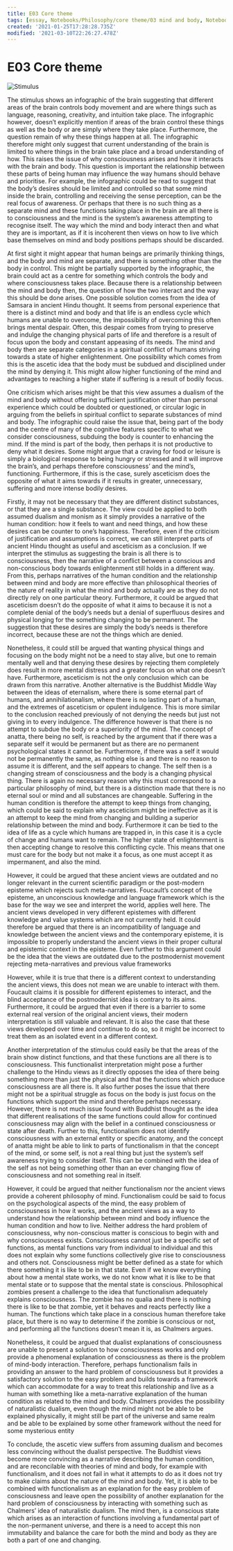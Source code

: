 ```yaml
---
title: E03 Core theme
tags: [essay, Notebooks/Philosophy/core theme/03 mind and body, Notebooks/Philosophy/core theme/essays, phil]
created: '2021-01-25T17:28:28.735Z'
modified: '2021-03-10T22:26:27.478Z'
---
```


# E03 Core theme

![Stimulus](../attachments/CoreE5Stim.png)

The stimulus shows an infographic of the brain suggesting that different areas of the brain controls body movement and are where things such as language, reasoning, creativity, and intuition take place. The infographic however, doesn’t explicitly mention if areas of the brain control these things as well as the body or are simply where they take place. Furthermore, the question remain of why these things happen at all. The infographic therefore might only suggest that current understanding of the brain is limited to where things in the brain take place and a broad understanding of how. This raises the issue of why consciousness arises and how it interacts with the brain and body. This question is important the relationship between these parts of being human may influence the way humans should behave and prioritise. For example, the infographic could be read to suggest that the body’s desires should be limited and controlled so that some mind inside the brain, controlling and receiving the sense perception, can be the real focus of awareness. Or perhaps that there is no such thing as a separate mind and these functions taking place in the brain are all there is to consciousness and the mind is the system’s awareness attempting to recognise itself. The way which the mind and body interact then and what they are is important, as if it is incoherent then views on how to live which base themselves on mind and body positions perhaps should be discarded. 

At first sight it might appear that human beings are primarily thinking things, and the body and mind are separate, and there is something other than the body in control. This might be partially supported by the infographic, the brain could act as a centre for something which controls the body and where consciousness takes place. Because there is a relationship between the mind and body then, the question of how the two interact and the way this should be done arises. One possible solution comes from the idea of Samsara in ancient Hindu thought. It seems from personal experience that there is a distinct mind and body and that life is an endless cycle which humans are unable to overcome, the impossibility of overcoming this often brings mental despair. Often, this despair comes from trying to preserve and indulge the changing physical parts of life and therefore is a result of focus upon the body and constant appeasing of its needs. The mind and body then are separate categories in a spiritual conflict of humans striving towards a state of higher enlightenment. One possibility which comes from this is the ascetic idea that the body must be subdued and disciplined under the mind by denying it. This might allow higher functioning of the mind and advantages to reaching a higher state if suffering is a result of bodily focus. 

One criticism which arises might be that this view assumes a dualism of the mind and body without offering sufficient justification other than personal experience which could be doubted or questioned, or circular logic in arguing from the beliefs in spiritual conflict to separate substances of mind and body. The infographic could raise the issue that, being part of the body and the centre of many of the cognitive features specific to what we consider consciousness, subduing the body is counter to enhancing the mind. If the mind is part of the body, then perhaps it is not productive to deny what it desires. Some might argue that a craving for food or leisure is simply a biological response to being hungry or stressed and it will improve the brain’s, and perhaps therefore consciousness’ and the mind’s, functioning. Furthermore, if this is the case, surely asceticism does the opposite of what it aims towards if it results in greater, unnecessary, suffering and more intense bodily desires. 

Firstly, it may not be necessary that they are different distinct substances, or that they are a single substance. The view could be applied to both assumed dualism and monism as it simply provides a narrative of the human condition: how it feels to want and need things, and how these desires can be counter to one’s happiness. Therefore, even if the criticism of justification and assumptions is correct, we can still interpret parts of ancient Hindu thought as useful and asceticism as a conclusion. If we interpret the stimulus as suggesting the brain is all there is to consciousness, then the narrative of a conflict between a conscious and non-conscious body towards enlightenment still holds in a different way. From this, perhaps narratives of the human condition and the relationship between mind and body are more effective than philosophical theories of the nature of reality in what the mind and body actually are as they do not directly rely on one particular theory. Furthermore, it could be argued that asceticism doesn’t do the opposite of what it aims to because it is not a complete denial of the body’s needs but a denial of superfluous desires and physical longing for the something changing to be permanent. The suggestion that these desires are simply the body’s needs is therefore incorrect, because these are not the things which are denied.

Nonetheless, it could still be argued that wanting physical things and focusing on the body might not be a need to stay alive, but one to remain mentally well and that denying these desires by rejecting them completely does result in more mental distress and a greater focus on what one doesn’t have. Furthermore, asceticism is not the only conclusion which can be drawn from this narrative. Another alternative is the Buddhist Middle Way between the ideas of eternalism, where there is some eternal part of humans, and annihilationalism, where there is no lasting part of a human, and the extremes of asceticism or opulent indulgence. This is more similar to the conclusion reached previously of not denying the needs but just not giving in to every indulgence. The difference however is that there is no attempt to subdue the body or a superiority of the mind. The concept of anatta, there being no self, is reached by the argument that if there was a separate self it would be permanent but as there are no permanent psychological states it cannot be. Furthermore, if there was a self it would not be permanently the same, as nothing else is and there is no reason to assume it is different, and the self appears to change. The self then is a changing stream of consciousness and the body is a changing physical thing. There is again no necessary reason why this must correspond to a particular philosophy of mind, but there is a distinction made that there is no eternal soul or mind and all substances are changeable. Suffering in the human condition is therefore the attempt to keep things from changing, which could be said to explain why asceticism might be ineffective as it is an attempt to keep the mind from changing and building a superior relationship between the mind and body. Furthermore it can be tied to the idea of life as a cycle which humans are trapped in, in this case it is a cycle of change and humans want to remain. The higher state of enlightenment is then accepting change to resolve this conflicting cycle. This means that one must care for the body but not make it a focus, as one must accept it as impermanent, and also the mind.

However, it could be argued that these ancient views are outdated and no longer relevant in the current scientific paradigm or the post-modern episteme which rejects such meta-narratives. Foucault’s concept of the episteme, an unconscious knowledge and language framework which is the base for the way we see and interpret the world, applies well here. The ancient views developed in very different epistemes with different knowledge and value systems which are not currently held. It could therefore be argued that there is an incompatibility of language and knowledge between the ancient views and the contemporary episteme, it is impossible to properly understand the ancient views in their proper cultural and epistemic context in the episteme. Even further to this argument could be the idea that the views are outdated due to the postmodernist movement rejecting meta-narratives and previous value frameworks

However, while it is true that there is a different context to understanding the ancient views, this does not mean we are unable to interact with them. Foucault claims it is possible for different epistemes to interact, and the blind acceptance of the postmodernist idea is contrary to its aims. Furthermore, it could be argued that even if there is a barrier to some external real version of the original ancient views, their modern interpretation is still valuable and relevant. It is also the case that these views developed over time and continue to do so, so it might be incorrect to treat them as an isolated event in a different context.

Another interpretation of the stimulus could easily be that the areas of the brain show distinct functions, and that these functions are all there is to consciousness. This functionalist interpretation might pose a further challenge to the Hindu views as it directly opposes the idea of there being something more than just the physical and that the functions which produce consciousness are all there is. It also further poses the issue that there might not be a spiritual struggle as focus on the body is just focus on the functions which support the mind and therefore perhaps necessary. However, there is not much issue found with Buddhist thought as the idea that different realisations of the same functions could allow for continued consciousness may align with the belief in a continued consciousness or state after death. Further to this, functionalism does not identify consciousness with an external entity or specific anatomy, and the concept of anatta might be able to link to parts of functionalism in that the concept of the mind, or some self, is not a real thing but just the system’s self awareness trying to consider itself. This can be combined with the idea of the self as not being something other than an ever changing flow of consciousness and not something real in itself.

However, it could be argued that neither functionalism nor the ancient views provide a coherent philosophy of mind. Functionalism could be said to focus on the psychological aspects of the mind, the easy problem of consciousness in how it works, and the ancient views as a way to understand how the relationship between mind and body influence the human condition and how to live. Neither address the hard problem of consciousness, why non-conscious matter is conscious to begin with and why consciousness exists. Consciousness cannot just be a specific set of functions, as mental functions vary from individual to individual and this does not explain why some functions collectively give rise to consciousness and others not. Consciousness might be better defined as  a state for which there something it is like to be in that state. Even if we know everything about how a mental state works, we do not know what it is like to be that mental state or to suppose that the mental state is conscious. Philosophical zombies present a challenge to the idea that functionalism adequately explains consciousness. The zombie has no qualia and there is nothing there is like to be that zombie, yet it behaves and reacts perfectly like a human. The functions which take place in a conscious human therefore take place, but there is no way to determine if the zombie is conscious or not, and performing all the functions doesn’t mean it is, as Chalmers argues.

Nonetheless, it could be argued that dualist explanations of consciousness are unable to present a solution to how consciousness works and only provide a phenomenal explanation of consciousness as there is the problem of mind-body interaction. Therefore, perhaps functionalism fails in providing an answer to the hard problem of consciousness but it provides a satisfactory solution to the easy problem and builds towards a framework which can accommodate for a way to treat this relationship and live as a human with something like a meta-narrative explanation of the human condition as related to the mind and body. Chalmers provides the possibility of naturalistic dualism, even though the mind might not be able to be explained physically, it might still be part of the universe and same realm and be able to be explained by some other framework without the need for some mysterious entity

To conclude, the ascetic view suffers from assuming dualism and becomes less convincing without the dualist perspective. The Buddhist views become more convincing as a narrative describing the human condition, and are reconcilable with theories of mind and body, for example with functionalism, and it does not fail in what it attempts to do as it does not try to make claims about the nature of the mind and body. Yet, it is able to be combined with functionalism as an explanation for the easy problem of consciousness and leave open the possibility of another explanation for the hard problem of consciousness by interacting with something such as Chalmers’ idea of naturalistic dualism. The mind then, is a conscious state which arises as an interaction of functions involving a fundamental part of the non-permanent universe, and there is a need to accept this non immutability and balance the care for both the mind and body as they are both a part of one and changing.

